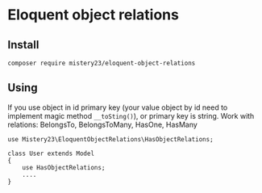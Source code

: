 # Eloquent object relations

## Install
```
composer require mistery23/eloquent-object-relations
```
Using
---
If you use object in id primary key (your value object by id need to implement magic method `__toSting()`), or primary key is string.
Work with relations: BelongsTo, BelongsToMany, HasOne, HasMany
```
use Mistery23\EloquentObjectRelations\HasObjectRelations;

class User extends Model
{
    use HasObjectRelations;
    ....
}
```